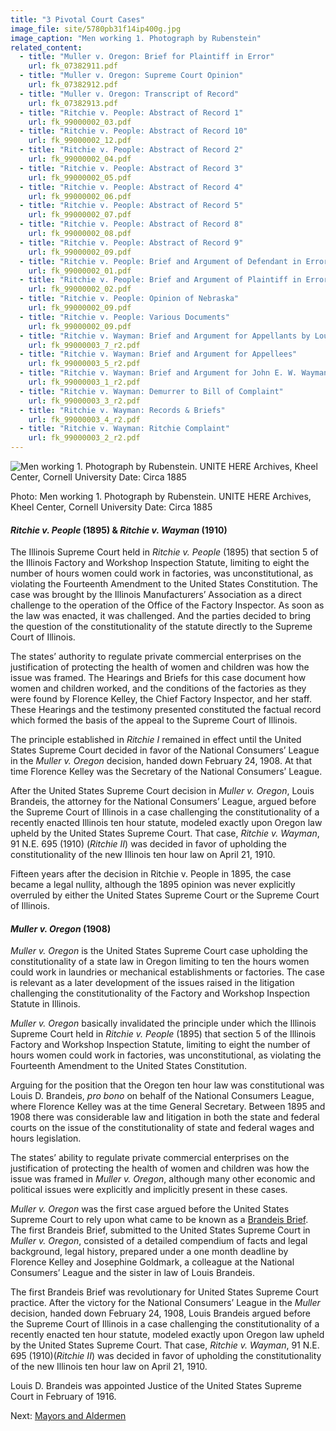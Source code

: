 ```yaml
---
title: "3 Pivotal Court Cases"
image_file: site/5780pb31f14ip400g.jpg
image_caption: "Men working 1. Photograph by Rubenstein"
related_content:
  - title: "Muller v. Oregon: Brief for Plaintiff in Error"
    url: fk_07382911.pdf
  - title: "Muller v. Oregon: Supreme Court Opinion"
    url: fk_07382912.pdf
  - title: "Muller v. Oregon: Transcript of Record"
    url: fk_07382913.pdf
  - title: "Ritchie v. People: Abstract of Record 1"
    url: fk_99000002_03.pdf
  - title: "Ritchie v. People: Abstract of Record 10"
    url: fk_99000002_12.pdf
  - title: "Ritchie v. People: Abstract of Record 2"
    url: fk_99000002_04.pdf
  - title: "Ritchie v. People: Abstract of Record 3"
    url: fk_99000002_05.pdf
  - title: "Ritchie v. People: Abstract of Record 4"
    url: fk_99000002_06.pdf
  - title: "Ritchie v. People: Abstract of Record 5"
    url: fk_99000002_07.pdf
  - title: "Ritchie v. People: Abstract of Record 8"
    url: fk_99000002_08.pdf
  - title: "Ritchie v. People: Abstract of Record 9"
    url: fk_99000002_09.pdf
  - title: "Ritchie v. People: Brief and Argument of Defendant in Error"
    url: fk_99000002_01.pdf
  - title: "Ritchie v. People: Brief and Argument of Plaintiff in Error"
    url: fk_99000002_02.pdf
  - title: "Ritchie v. People: Opinion of Nebraska"
    url: fk_99000002_09.pdf
  - title: "Ritchie v. People: Various Documents"
    url: fk_99000002_09.pdf
  - title: "Ritchie v. Wayman: Brief and Argument for Appellants by Louis Brandeis"
    url: fk_99000003_7_r2.pdf
  - title: "Ritchie v. Wayman: Brief and Argument for Appellees"
    url: fk_99000003_5_r2.pdf
  - title: "Ritchie v. Wayman: Brief and Argument for John E. W. Wayman"
    url: fk_99000003_1_r2.pdf
  - title: "Ritchie v. Wayman: Demurrer to Bill of Complaint"
    url: fk_99000003_3_r2.pdf
  - title: "Ritchie v. Wayman: Records & Briefs"
    url: fk_99000003_4_r2.pdf
  - title: "Ritchie v. Wayman: Ritchie Complaint"
    url: fk_99000003_2_r2.pdf
---
```


<img alt="Men working 1. Photograph by Rubenstein. UNITE HERE Archives, Kheel Center, Cornell University Date: Circa 1885" src="/img/5780pb31f14ip400g.jpg" style="margin:auto;display:block;" />
<p class="has-text-centered is-italic is-size-7">Photo: Men working 1. Photograph by Rubenstein. UNITE HERE Archives, Kheel Center, Cornell University Date: Circa 1885</p>

#### *Ritchie v. People* (1895) & *Ritchie v. Wayman* (1910)
The Illinois Supreme Court held in *Ritchie v. People* (1895) that section 5 of the Illinois Factory and Workshop Inspection Statute, limiting to eight the number of hours women could work in factories, was unconstitutional, as violating the Fourteenth Amendment to the United States Constitution. The case was brought by the Illinois Manufacturers’ Association as a direct challenge to the operation of the Office of the Factory Inspector. As soon as the law was enacted, it was challenged. And the parties decided to bring the question of the constitutionality of the statute directly to the Supreme Court of Illinois.

The states’ authority to regulate private commercial enterprises on the justification of protecting the health of women and children was how the issue was framed. The Hearings and Briefs for this case document how women and children worked, and the conditions of the factories as they were found by Florence Kelley, the Chief Factory Inspector, and her staff. These Hearings and the testimony presented constituted the factual record which formed the basis of the appeal to the Supreme Court of Illinois.

The principle established in *Ritchie I* remained in effect until the United States Supreme Court decided in favor of the National Consumers’ League in the *Muller v. Oregon* decision, handed down February 24, 1908. At that time Florence Kelley was the Secretary of the National Consumers’ League.

After the United States Supreme Court decision in *Muller v. Oregon*, Louis Brandeis, the attorney for the National Consumers’ League, argued before the Supreme Court of Illinois in a case challenging the constitutionality of a recently enacted Illinois ten hour statute, modeled exactly upon Oregon law upheld by the United States Supreme Court. That case, *Ritchie v. Wayman*, 91 N.E. 695 (1910) (*Ritchie II*) was decided in favor of upholding the constitutionality of the new Illinois ten hour law on April 21, 1910.

Fifteen years after the decision in Ritchie v. People in 1895, the case became a legal nullity, although the 1895 opinion was never explicitly overruled by either the United States Supreme Court or the Supreme Court of Illinois.


#### *Muller v. Oregon* (1908)
*Muller v. Oregon* is the United States Supreme Court case upholding the constitutionality of a state law in Oregon limiting to ten the hours women could work in laundries or mechanical establishments or factories. The case is relevant as a later development of the issues raised in the litigation challenging the constitutionality of the Factory and Workshop Inspection Statute in Illinois.

*Muller v. Oregon* basically invalidated the principle under which the Illinois Supreme Court held in *Ritchie v. People* (1895) that section 5 of the Illinois Factory and Workshop Inspection Statute, limiting to eight the number of hours women could work in factories, was unconstitutional, as violating the Fourteenth Amendment to the United States Constitution.

Arguing for the position that the Oregon ten hour law was constitutional was Louis D. Brandeis, *pro bono* on behalf of the National Consumers League, where Florence Kelley was at the time General Secretary. Between 1895 and 1908 there was considerable law and litigation in both the state and federal courts on the issue of the constitutionality of state and federal wages and hours legislation.

The states’ ability to regulate private commercial enterprises on the justification of protecting the health of women and children was how the issue was framed in *Muller v. Oregon*, although many other economic and political issues were explicitly and implicitly present in these cases.

*Muller v. Oregon* was the first case argued before the United States Supreme Court to rely upon what came to be known as a [Brandeis Brief](/fk_documents/fk_07382911.pdf). The first Brandeis Brief, submitted to the United States Supreme Court in *Muller v. Oregon*, consisted of a detailed compendium of facts and legal background, legal history, prepared under a one month deadline by Florence Kelley and Josephine Goldmark, a colleague at the National Consumers’ League and the sister in law of Louis Brandeis.

The first Brandeis Brief was revolutionary for United States Supreme Court practice. After the victory for the National Consumers’ League in the *Muller* decision, handed down February 24, 1908, Louis Brandeis argued before the Supreme Court of Illinois in a case challenging the constitutionality of a recently enacted ten hour statute, modeled exactly upon Oregon law upheld by the United States Supreme Court. That case, *Ritchie v. Wayman*, 91 N.E. 695 (1910)(*Ritchie II*) was decided in favor of upholding the constitutionality of the new Illinois ten hour law on April 21, 1910.

Louis D. Brandeis was appointed Justice of the United States Supreme Court in February of 1916.

Next:  [Mayors and Aldermen](/legal/mayors/)
